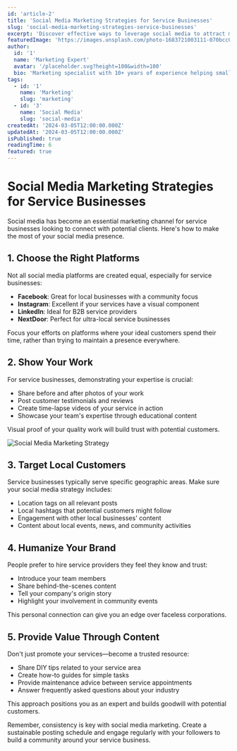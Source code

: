 ```yaml
---
id: 'article-2'
title: 'Social Media Marketing Strategies for Service Businesses'
slug: 'social-media-marketing-strategies-service-businesses'
excerpt: 'Discover effective ways to leverage social media to attract more customers to your service business.'
featuredImage: 'https://images.unsplash.com/photo-1683721003111-070bcc053d8b'
author:
  id: '1'
  name: 'Marketing Expert'
  avatar: '/placeholder.svg?height=100&width=100'
  bio: 'Marketing specialist with 10+ years of experience helping small businesses grow.'
tags:
  - id: '1'
    name: 'Marketing'
    slug: 'marketing'
  - id: '3'
    name: 'Social Media'
    slug: 'social-media'
createdAt: '2024-03-05T12:00:00.000Z'
updatedAt: '2024-03-05T12:00:00.000Z'
isPublished: true
readingTime: 6
featured: true
---
```


# Social Media Marketing Strategies for Service Businesses

Social media has become an essential marketing channel for service businesses looking to connect with potential clients. Here's how to make the most of your social media presence.

## 1. Choose the Right Platforms

Not all social media platforms are created equal, especially for service businesses:

- **Facebook**: Great for local businesses with a community focus
- **Instagram**: Excellent if your services have a visual component
- **LinkedIn**: Ideal for B2B service providers
- **NextDoor**: Perfect for ultra-local service businesses

Focus your efforts on platforms where your ideal customers spend their time, rather than trying to maintain a presence everywhere.

## 2. Show Your Work

For service businesses, demonstrating your expertise is crucial:

- Share before and after photos of your work
- Post customer testimonials and reviews
- Create time-lapse videos of your service in action
- Showcase your team's expertise through educational content

Visual proof of your quality work will build trust with potential customers.

![Social Media Marketing Strategy](https://images.unsplash.com/photo-1606425271492-57c2d77cb3fe 'A visual representation of social media marketing strategy showing various platform icons and analytics')

## 3. Target Local Customers

Service businesses typically serve specific geographic areas. Make sure your social media strategy includes:

- Location tags on all relevant posts
- Local hashtags that potential customers might follow
- Engagement with other local businesses' content
- Content about local events, news, and community activities

## 4. Humanize Your Brand

People prefer to hire service providers they feel they know and trust:

- Introduce your team members
- Share behind-the-scenes content
- Tell your company's origin story
- Highlight your involvement in community events

This personal connection can give you an edge over faceless corporations.

## 5. Provide Value Through Content

Don't just promote your services—become a trusted resource:

- Share DIY tips related to your service area
- Create how-to guides for simple tasks
- Provide maintenance advice between service appointments
- Answer frequently asked questions about your industry

This approach positions you as an expert and builds goodwill with potential customers.

Remember, consistency is key with social media marketing. Create a sustainable posting schedule and engage regularly with your followers to build a community around your service business.
